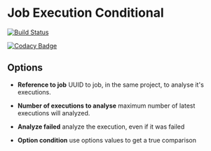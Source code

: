 
# Job Execution Conditional

[![Build Status](https://travis-ci.org/auto1st/job-execution-conditional.svg?branch=master)](https://travis-ci.org/auto1st/job-execution-conditional)

[![Codacy Badge](https://api.codacy.com/project/badge/Grade/774fcf0fe1e24543ad241e0303673a53)](https://www.codacy.com/app/fabiojose/job-execution-conditional?utm_source=github.com&amp;utm_medium=referral&amp;utm_content=auto1st/job-execution-conditional&amp;utm_campaign=Badge_Grade)

## Options

* __Reference to job__ UUID to job, in the same project, to analyse it's executions.

* __Number of executions to analyse__ maximum number of latest executions will analyzed.

* __Analyze failed__ analyze the execution, even if it was failed

* __Option condition__ use options values to get a true comparison
 


